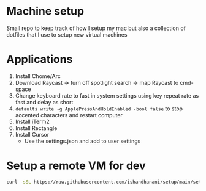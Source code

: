 # Machine setup

Small repo to keep track of how I setup my mac but also a collection of dotfiles that I use to setup new virtual machines

# Applications

1. Install Chome/Arc 
2. Download Raycast -> turn off spotlight search -> map Raycast to cmd-space
3. Change keyboard rate to fast in system settings using key repeat rate as fast and delay as short
4. `defaults write -g ApplePressAndHoldEnabled -bool false` to stop accented characters and restart computer
5. Install iTerm2 
6. Install Rectangle
7. Install Cursor
    - Use the settings.json and add to user settings

# Setup a remote VM for dev
```bash
curl -sSL https://raw.githubusercontent.com/ishandhanani/setup/main/setup.sh | bash
```